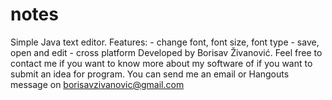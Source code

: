 # notes
Simple Java text editor.
Features: - change font, font size, font type
          - save, open and edit
          - cross platform
Developed by Borisav Živanović.
Feel free to contact me if you want to know more about my software
of if you want to submit an idea for program.
You can send me an email or Hangouts message on borisavzivanovic@gmail.com

